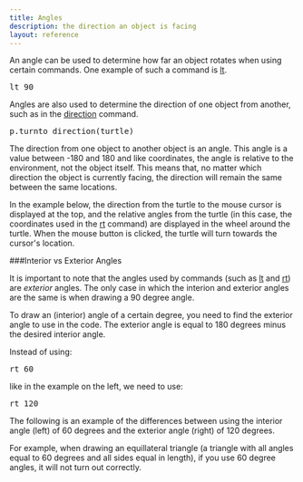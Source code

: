 ```yaml
---
title: Angles
description: the direction an object is facing
layout: reference
---
```


An angle can be used to determine how far an object rotates when using certain commands. One example of such a command is [lt](lt.html). 

<pre class="jumbo">
lt <span data-dfn="angle">90</span>
</pre>

Angles are also used to determine the direction of one object from another, such as in the [direction](direction.html) command. 

<pre class="jumbo">
p.turnto <span data-dfn="returns an angle">direction(turtle)</span>
</pre>

The direction from one object to another object is an angle. This angle is a value between -180 and 180 and like coordinates, the angle is relative to the environment, not the object itself. This means that, no matter which direction the object is currently facing, the direction will remain the same between the same locations. 

In the example below, the direction from the turtle to the mouse cursor is displayed at the top, and the relative angles from the turtle (in this case, the coordinates used in the [rt](rt.html) command) are displayed in the wheel around the turtle. When the mouse button is clicked, the turtle will turn towards the cursor's location. 

<script type="demo" height=300 width=300>
speed Infinity
drawDiagram = ->
  fd 100
  label 0, labelSide: 'centered'
  bk 15
  pen black
  bk 5
  pen blue, 3
  bk 80
  pen null
  for i in [15..165] by 15
    rt i
    fd 100
    label i, labelSide: 'centered'
    bk 15
    pen black
    bk 5
    pen lightgray
    bk 80
    pen null
    lt 2*i
    fd 100
    label -i, labelSide: 'centered'
    bk 15
    pen black
    bk 5
    pen lightgray
    bk 80
    pen null
    rt i
  rt 180
  fd 100
  label 180, labelSide: 'centered'
  bk 15
  pen black
  bk 5
  pen gray
  bk 80
  pen null
  fd 80
  rt 90
  pen black, 2
  rt 360, 80
  pen null
  rt 90
  fd 80
  dot white, 30

mousedown ->
  turnto lastmousemove
  cg()
  drawDiagram()

drawDiagram()

p = write ""
d = new Turtle
  opacity: 0
tick 200, ->
  c = new Sprite
    opacity: 0
  d.drawon c
  d.pen red
  d.turnto lastmousemove
  d.fd 80
  d.home()
  p.html "direction to mouse: " + direction(lastmousemove)
  await done defer()
  c.remove()
</script>

###Interior vs Exterior Angles

It is important to note that the angles used by commands (such as [lt](lt.html) and [rt](rt.html)) are *exterior* angles. The only case in which the interion and exterior angles are the same is when drawing a 90 degree angle. 

To draw an (interior) angle of a certain degree, you need to find the exterior angle to use in the code. The exterior angle is equal to 180 degrees minus the desired interior angle. 

Instead of using:

<pre class="jumbo">
rt 60
</pre>

like in the example on the left, we need to use: 

<pre class="jumbo">
rt <span data-dfn="180 - 60">120</span>
</pre>

The following is an example of the differences between using the interior angle (left) of 60 degrees and the exterior angle (right) of 120 degrees. 

<script type="figure" height=180 width=300>
speed 10
angle1 = 60
angle2 = 180 - angle1

drawAngle = (angle) ->
  plan ->
    pen mediumpurple, 1
    fd 50
    bk 25
    rt 90
    rt angle, 25
    lt 180
    lt angle/2, 25
    rt 90
    pen null
    fd 20
    label angle + "°", labelSide: 'centered'
    bk 45
    lt angle/2
    pen red

slide -75, -75
pen red
fd 100
drawAngle(angle1)
rt angle1
drawAngle(angle2)
fd 100
pen null
home()

slide 25, -75
pen red
fd 100
drawAngle(angle2)
rt angle2
drawAngle(angle1)
fd 100
</script>

For example, when drawing an equillateral triangle (a triangle with all angles equal to 60 degrees and all sides equal in length), if you use 60 degree angles, it will not turn out correctly. 

<script type="figure" height=180 width=300>
speed 10
angle1 = 60
angle2 = 180 - angle1

drawAngle = (angle) ->
  plan ->
    pen mediumpurple, 1
    fd 50
    bk 25
    rt 90
    rt angle, 25
    lt 180
    lt angle/2, 25
    rt 90
    pen null
    fd 20
    label angle + "°", labelSide: 'centered'
    bk 45
    lt angle/2
    pen red
    
slide -100, -75
pen red
for i in [1..3]
  fd 100
  drawAngle(angle1)
  rt angle1
  drawAngle(angle2)
fd 100
</script>
